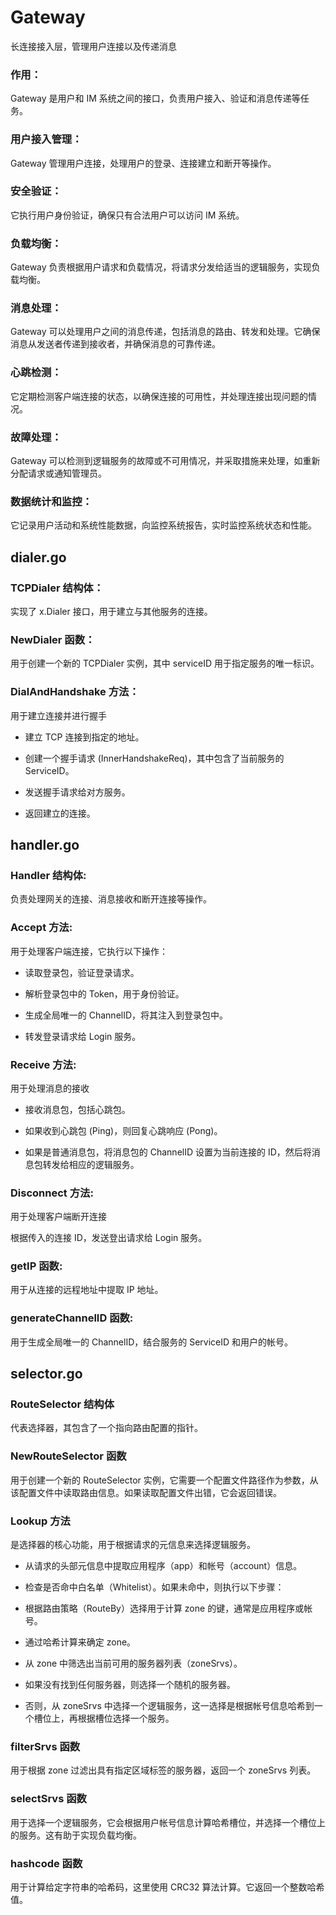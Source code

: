 # Gateway

长连接接入层，管理用户连接以及传递消息

### 作用： 

Gateway 是用户和 IM 系统之间的接口，负责用户接入、验证和消息传递等任务。

### 用户接入管理： 

Gateway 管理用户连接，处理用户的登录、连接建立和断开等操作。

### 安全验证： 

它执行用户身份验证，确保只有合法用户可以访问 IM 系统。

### 负载均衡： 

Gateway 负责根据用户请求和负载情况，将请求分发给适当的逻辑服务，实现负载均衡。

### 消息处理： 

Gateway 可以处理用户之间的消息传递，包括消息的路由、转发和处理。它确保消息从发送者传递到接收者，并确保消息的可靠传递。

### 心跳检测： 

它定期检测客户端连接的状态，以确保连接的可用性，并处理连接出现问题的情况。

### 故障处理： 

Gateway 可以检测到逻辑服务的故障或不可用情况，并采取措施来处理，如重新分配请求或通知管理员。

### 数据统计和监控： 

它记录用户活动和系统性能数据，向监控系统报告，实时监控系统状态和性能。

## dialer.go

### TCPDialer 结构体：

实现了 x.Dialer 接口，用于建立与其他服务的连接。

### NewDialer 函数：

用于创建一个新的 TCPDialer 实例，其中 serviceID 用于指定服务的唯一标识。

### DialAndHandshake 方法：

用于建立连接并进行握手

- 建立 TCP 连接到指定的地址。

- 创建一个握手请求 (InnerHandshakeReq)，其中包含了当前服务的 ServiceID。

- 发送握手请求给对方服务。

- 返回建立的连接。

## handler.go

### Handler 结构体:

负责处理网关的连接、消息接收和断开连接等操作。

### Accept 方法:

用于处理客户端连接，它执行以下操作：

- 读取登录包，验证登录请求。

- 解析登录包中的 Token，用于身份验证。

- 生成全局唯一的 ChannelID，将其注入到登录包中。

- 转发登录请求给 Login 服务。

### Receive 方法:

用于处理消息的接收

- 接收消息包，包括心跳包。

- 如果收到心跳包 (Ping)，则回复心跳响应 (Pong)。

- 如果是普通消息包，将消息包的 ChannelID 设置为当前连接的 ID，然后将消息包转发给相应的逻辑服务。

### Disconnect 方法:

用于处理客户端断开连接

根据传入的连接 ID，发送登出请求给 Login 服务。

### getIP 函数:

用于从连接的远程地址中提取 IP 地址。

### generateChannelID 函数:

用于生成全局唯一的 ChannelID，结合服务的 ServiceID 和用户的帐号。

## selector.go

### RouteSelector 结构体

代表选择器，其包含了一个指向路由配置的指针。

### NewRouteSelector 函数

用于创建一个新的 RouteSelector 实例，它需要一个配置文件路径作为参数，从该配置文件中读取路由信息。如果读取配置文件出错，它会返回错误。

### Lookup 方法

是选择器的核心功能，用于根据请求的元信息来选择逻辑服务。

- 从请求的头部元信息中提取应用程序（app）和帐号（account）信息。

- 检查是否命中白名单（Whitelist）。如果未命中，则执行以下步骤：

- 根据路由策略（RouteBy）选择用于计算 zone 的键，通常是应用程序或帐号。

- 通过哈希计算来确定 zone。

- 从 zone 中筛选出当前可用的服务器列表（zoneSrvs）。

- 如果没有找到任何服务器，则选择一个随机的服务器。

- 否则，从 zoneSrvs 中选择一个逻辑服务，这一选择是根据帐号信息哈希到一个槽位上，再根据槽位选择一个服务。

### filterSrvs 函数

用于根据 zone 过滤出具有指定区域标签的服务器，返回一个 zoneSrvs 列表。

### selectSrvs 函数

用于选择一个逻辑服务，它会根据用户帐号信息计算哈希槽位，并选择一个槽位上的服务。这有助于实现负载均衡。

### hashcode 函数

用于计算给定字符串的哈希码，这里使用 CRC32 算法计算。它返回一个整数哈希值。